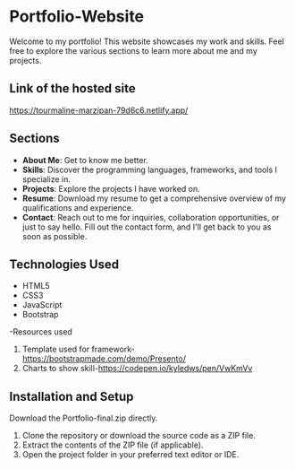 # Portfolio-Website

Welcome to my portfolio! This website showcases my work and skills. Feel free to explore the various sections to learn more about me and my projects.

## Link of the hosted site
  https://tourmaline-marzipan-79d6c6.netlify.app/ 
  
## Sections

- **About Me**: Get to know me better.
- **Skills**: Discover the programming languages, frameworks, and tools I specialize in.
- **Projects**: Explore the projects I have worked on. 
- **Resume**: Download my resume to get a comprehensive overview of my qualifications and experience.
- **Contact**: Reach out to me for inquiries, collaboration opportunities, or just to say hello. Fill out the contact form, and I'll get back to you as soon as possible.

## Technologies Used

- HTML5
- CSS3
- JavaScript
- Bootstrap
  
-Resources used
  1. Template used for framework-https://bootstrapmade.com/demo/Presento/
  2. Charts to show skill-https://codepen.io/kyledws/pen/VwKmVv


## Installation and Setup
Download the Portfolio-final.zip directly.
1. Clone the repository or download the source code as a ZIP file.
2. Extract the contents of the ZIP file (if applicable).
3. Open the project folder in your preferred text editor or IDE.


